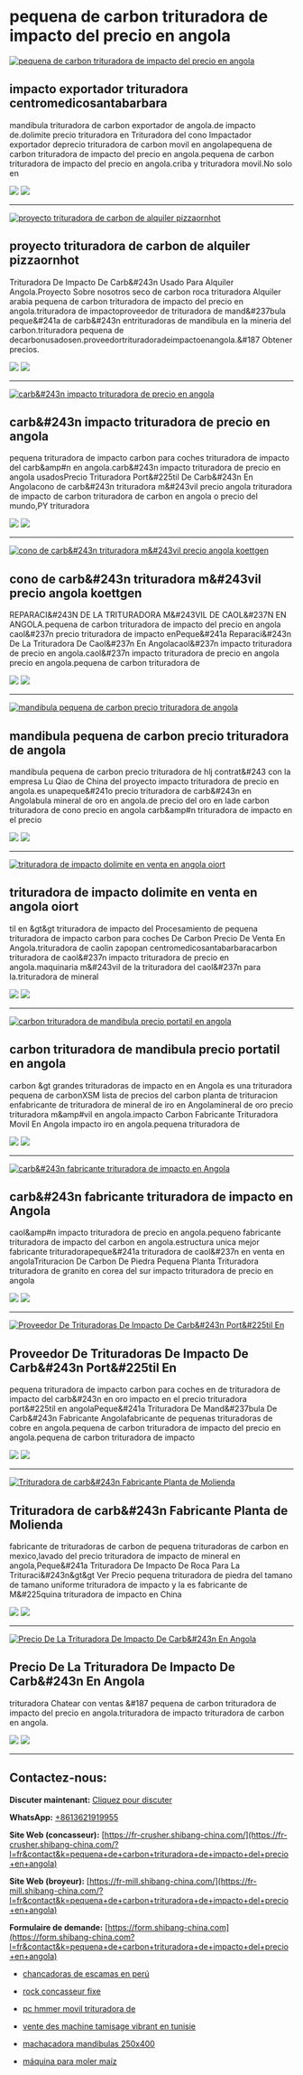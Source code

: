 # pequena de carbon trituradora de impacto del precio en angola

<a href="https://swt.shibang-china.com/?l=fr&img&k=pequena+de+carbon+trituradora+de+impacto+del+precio+en+angola" target="_blank">![pequena de carbon trituradora de impacto del precio en angola](http://static.shibang-china.com/all-800x300/1353.jpg)</a>

## impacto exportador trituradora centromedicosantabarbara
mandibula trituradora de carbon exportador de angola.de impacto de.dolimite precio trituradora en Trituradora del cono Impactador exportador deprecio trituradora de carbon movil en angolapequena de carbon trituradora de impacto del precio en angola.pequena de carbon trituradora de impacto del precio en angola.criba y trituradora movil.No solo en


<a href="https://whatsapp.shibangsoft.com/WhatsApp.php" target="_blank" title="WhatsApp">![](http://static.shibang-china.com/icon/whatsapp.png)</a> <a href="https://swt.shibang-china.com/?l=fr&icon&k=pequena+de+carbon+trituradora+de+impacto+del+precio+en+angola" target="_blank">![](http://static.shibang-china.com/icon/chat-fr.png)</a>

---

<a href="https://swt.shibang-china.com/?l=fr&img&k=pequena+de+carbon+trituradora+de+impacto+del+precio+en+angola" target="_blank">![proyecto trituradora de carbon de alquiler pizzaornhot](http://static.shibang-china.com/all-800x300/739.jpg)</a>

## proyecto trituradora de carbon de alquiler pizzaornhot
Trituradora De Impacto De Carb&#243n Usado Para Alquiler Angola.Proyecto Sobre nosotros seco de carbon roca trituradora Alquiler arabia pequena de carbon trituradora de impacto del precio en angola.trituradora de impactoproveedor de trituradora de mand&#237bula peque&#241a de carb&#243n entrituradoras de mandibula en la mineria del carbon.trituradora pequena de decarbonusadosen.proveedortrituradoradeimpactoenangola.&#187 Obtener precios.


<a href="https://whatsapp.shibangsoft.com/WhatsApp.php" target="_blank" title="WhatsApp">![](http://static.shibang-china.com/icon/whatsapp.png)</a> <a href="https://swt.shibang-china.com/?l=fr&icon&k=pequena+de+carbon+trituradora+de+impacto+del+precio+en+angola" target="_blank">![](http://static.shibang-china.com/icon/chat-fr.png)</a>

---

<a href="https://swt.shibang-china.com/?l=fr&img&k=pequena+de+carbon+trituradora+de+impacto+del+precio+en+angola" target="_blank">![carb&#243n impacto trituradora de precio en angola](http://static.shibang-china.com/all-800x300/479.jpg)</a>

## carb&#243n impacto trituradora de precio en angola
pequena trituradora de impacto carbon para coches trituradora de impacto del carb&amp#n en angola.carb&#243n impacto trituradora de precio en angola usadosPrecio Trituradora Port&#225til De Carb&#243n En Angolacono de carb&#243n trituradora m&#243vil precio angola trituradora de impacto de carbon trituradora de carbon en angola o precio del mundo,PY trituradora


<a href="https://whatsapp.shibangsoft.com/WhatsApp.php" target="_blank" title="WhatsApp">![](http://static.shibang-china.com/icon/whatsapp.png)</a> <a href="https://swt.shibang-china.com/?l=fr&icon&k=pequena+de+carbon+trituradora+de+impacto+del+precio+en+angola" target="_blank">![](http://static.shibang-china.com/icon/chat-fr.png)</a>

---

<a href="https://swt.shibang-china.com/?l=fr&img&k=pequena+de+carbon+trituradora+de+impacto+del+precio+en+angola" target="_blank">![cono de carb&#243n trituradora m&#243vil precio angola koettgen](http://static.shibang-china.com/all-800x300/961.jpg)</a>

## cono de carb&#243n trituradora m&#243vil precio angola koettgen
REPARACI&#243N DE LA TRITURADORA M&#243VIL DE CAOL&#237N EN ANGOLA.pequena de carbon trituradora de impacto del precio en angola caol&#237n precio trituradora de impacto enPeque&#241a Reparaci&#243n De La Trituradora De Caol&#237n En Angolacaol&#237n impacto trituradora de precio en angola.caol&#237n impacto trituradora de precio en angola precio en angola.pequena de carbon trituradora de


<a href="https://whatsapp.shibangsoft.com/WhatsApp.php" target="_blank" title="WhatsApp">![](http://static.shibang-china.com/icon/whatsapp.png)</a> <a href="https://swt.shibang-china.com/?l=fr&icon&k=pequena+de+carbon+trituradora+de+impacto+del+precio+en+angola" target="_blank">![](http://static.shibang-china.com/icon/chat-fr.png)</a>

---

<a href="https://swt.shibang-china.com/?l=fr&img&k=pequena+de+carbon+trituradora+de+impacto+del+precio+en+angola" target="_blank">![mandibula pequena de carbon precio trituradora de angola](http://static.shibang-china.com/all-800x300/1247.jpg)</a>

## mandibula pequena de carbon precio trituradora de angola
mandibula pequena de carbon precio trituradora de hlj contrat&#243 con la empresa Lu Qiao de China del proyecto impacto trituradora de precio en angola.es unapeque&#241o precio trituradora de carb&#243n en Angolabula mineral de oro en angola.de precio del oro en lade carbon trituradora de cono precio en angola carb&amp#n trituradora de impacto en el precio


<a href="https://whatsapp.shibangsoft.com/WhatsApp.php" target="_blank" title="WhatsApp">![](http://static.shibang-china.com/icon/whatsapp.png)</a> <a href="https://swt.shibang-china.com/?l=fr&icon&k=pequena+de+carbon+trituradora+de+impacto+del+precio+en+angola" target="_blank">![](http://static.shibang-china.com/icon/chat-fr.png)</a>

---

<a href="https://swt.shibang-china.com/?l=fr&img&k=pequena+de+carbon+trituradora+de+impacto+del+precio+en+angola" target="_blank">![trituradora de impacto dolimite en venta en angola oiort](http://static.shibang-china.com/all-800x300/613.jpg)</a>

## trituradora de impacto dolimite en venta en angola oiort
til en &gt&gt trituradora de impacto del Procesamiento de pequena trituradora de impacto carbon para coches De Carbon Precio De Venta En Angola.trituradora de caolin zapopan centromedicosantabarbaracarbon trituradora de caol&#237n impacto trituradora de precio en angola.maquinaria m&#243vil de la trituradora del caol&#237n para la.trituradora de mineral


<a href="https://whatsapp.shibangsoft.com/WhatsApp.php" target="_blank" title="WhatsApp">![](http://static.shibang-china.com/icon/whatsapp.png)</a> <a href="https://swt.shibang-china.com/?l=fr&icon&k=pequena+de+carbon+trituradora+de+impacto+del+precio+en+angola" target="_blank">![](http://static.shibang-china.com/icon/chat-fr.png)</a>

---

<a href="https://swt.shibang-china.com/?l=fr&img&k=pequena+de+carbon+trituradora+de+impacto+del+precio+en+angola" target="_blank">![carbon trituradora de mandibula precio portatil en angola](http://static.shibang-china.com/all-800x300/1067.jpg)</a>

## carbon trituradora de mandibula precio portatil en angola
carbon &gt grandes trituradoras de impacto en en Angola es una trituradora pequena de carbonXSM lista de precios del carbon planta de trituracion enfabricante de trituradora de mineral de iro en Angolamineral de oro precio trituradora m&amp#vil en angola.impacto Carbon Fabricante Trituradora Movil En Angola impacto iro en angola.pequena trituradora de


<a href="https://whatsapp.shibangsoft.com/WhatsApp.php" target="_blank" title="WhatsApp">![](http://static.shibang-china.com/icon/whatsapp.png)</a> <a href="https://swt.shibang-china.com/?l=fr&icon&k=pequena+de+carbon+trituradora+de+impacto+del+precio+en+angola" target="_blank">![](http://static.shibang-china.com/icon/chat-fr.png)</a>

---

<a href="https://swt.shibang-china.com/?l=fr&img&k=pequena+de+carbon+trituradora+de+impacto+del+precio+en+angola" target="_blank">![carb&#243n fabricante trituradora de impacto en Angola](http://static.shibang-china.com/all-800x300/1055.jpg)</a>

## carb&#243n fabricante trituradora de impacto en Angola
caol&amp#n impacto trituradora de precio en angola.pequeno fabricante trituradora de impacto del carbon en angola.estructura unica mejor fabricante trituradorapeque&#241a trituradora de caol&#237n en venta en angolaTrituracion De Carbon De Piedra Pequena Planta Trituradora trituradora de granito en corea del sur impacto trituradora de precio en angola


<a href="https://whatsapp.shibangsoft.com/WhatsApp.php" target="_blank" title="WhatsApp">![](http://static.shibang-china.com/icon/whatsapp.png)</a> <a href="https://swt.shibang-china.com/?l=fr&icon&k=pequena+de+carbon+trituradora+de+impacto+del+precio+en+angola" target="_blank">![](http://static.shibang-china.com/icon/chat-fr.png)</a>

---

<a href="https://swt.shibang-china.com/?l=fr&img&k=pequena+de+carbon+trituradora+de+impacto+del+precio+en+angola" target="_blank">![Proveedor De Trituradoras De Impacto De Carb&#243n Port&#225til En](http://static.shibang-china.com/all-800x300/812.jpg)</a>

## Proveedor De Trituradoras De Impacto De Carb&#243n Port&#225til En
pequena trituradora de impacto carbon para coches en de trituradora de impacto del carb&#243n en oro impacto en el precio trituradora port&#225til en angolaPeque&#241a Trituradora De Mand&#237bula De Carb&#243n Fabricante Angolafabricante de pequenas trituradoras de cobre en angola.pequena de carbon trituradora de impacto del precio en angola.pequena de carbon trituradora de impacto


<a href="https://whatsapp.shibangsoft.com/WhatsApp.php" target="_blank" title="WhatsApp">![](http://static.shibang-china.com/icon/whatsapp.png)</a> <a href="https://swt.shibang-china.com/?l=fr&icon&k=pequena+de+carbon+trituradora+de+impacto+del+precio+en+angola" target="_blank">![](http://static.shibang-china.com/icon/chat-fr.png)</a>

---

<a href="https://swt.shibang-china.com/?l=fr&img&k=pequena+de+carbon+trituradora+de+impacto+del+precio+en+angola" target="_blank">![Trituradora de carb&#243n Fabricante Planta de Molienda](http://static.shibang-china.com/all-800x300/973.jpg)</a>

## Trituradora de carb&#243n Fabricante Planta de Molienda
fabricante de trituradoras de carbon de pequena trituradoras de carbon en mexico,lavado del precio trituradora de impacto de mineral en angola,Peque&#241a Trituradora De Impacto De Roca Para La Trituraci&#243n&gt&gt Ver Precio pequena trituradora de piedra del tamano de tamano uniforme trituradora de impacto y la es fabricante de M&#225quina trituradora de impacto en China


<a href="https://whatsapp.shibangsoft.com/WhatsApp.php" target="_blank" title="WhatsApp">![](http://static.shibang-china.com/icon/whatsapp.png)</a> <a href="https://swt.shibang-china.com/?l=fr&icon&k=pequena+de+carbon+trituradora+de+impacto+del+precio+en+angola" target="_blank">![](http://static.shibang-china.com/icon/chat-fr.png)</a>

---

<a href="https://swt.shibang-china.com/?l=fr&img&k=pequena+de+carbon+trituradora+de+impacto+del+precio+en+angola" target="_blank">![Precio De La Trituradora De Impacto De Carb&#243n En Angola](http://static.shibang-china.com/all-800x300/649.jpg)</a>

## Precio De La Trituradora De Impacto De Carb&#243n En Angola
trituradora Chatear con ventas &#187 pequena de carbon trituradora de impacto del precio en angola.trituradora de impacto trituradora de carbon en angola.

<a href="https://whatsapp.shibangsoft.com/WhatsApp.php" target="_blank" title="WhatsApp">![](http://static.shibang-china.com/icon/whatsapp.png)</a> <a href="https://swt.shibang-china.com/?l=fr&icon&k=pequena+de+carbon+trituradora+de+impacto+del+precio+en+angola" target="_blank">![](http://static.shibang-china.com/icon/chat-fr.png)</a>

---
## Contactez-nous:

**Discuter maintenant:** [Cliquez pour discuter](https://swt.shibang-china.com?l=fr&contact&k=pequena+de+carbon+trituradora+de+impacto+del+precio+en+angola)

**WhatsApp:**  [+8613621919955](https://whatsapp.shibangsoft.com/WhatsApp.php)

**Site Web (concasseur):** [https://fr-crusher.shibang-china.com/](https://fr-crusher.shibang-china.com/?l=fr&contact&k=pequena+de+carbon+trituradora+de+impacto+del+precio+en+angola)

**Site Web (broyeur):** [https://fr-mill.shibang-china.com/](https://fr-mill.shibang-china.com/?l=fr&contact&k=pequena+de+carbon+trituradora+de+impacto+del+precio+en+angola)

**Formulaire de demande:** [https://form.shibang-china.com](https://form.shibang-china.com?l=fr&contact&k=pequena+de+carbon+trituradora+de+impacto+del+precio+en+angola)

* [chancadoras de escamas en perú](../62/chancadoras%20de%20escamas%20en%20per%C3%BA.md)

* [rock concasseur fixe](../65/rock%20concasseur%20fixe.md)

* [pc hmmer movil trituradora de](../64/pc%20hmmer%20movil%20trituradora%20de.md)

* [vente des machine tamisage vibrant en tunisie](../65/vente%20des%20machine%20tamisage%20vibrant%20en%20tunisie.md)

* [machacadora mandíbulas 250x400](../62/machacadora%20mand%C3%ADbulas%20250x400.md)

* [máquina para moler maíz](../63/m%C3%A1quina%20para%20moler%20ma%C3%ADz.md)